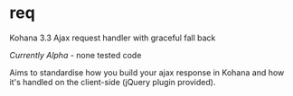 req
===

Kohana 3.3 Ajax request handler with graceful fall back


*Currently Alpha* - none tested code

Aims to standardise how you build your ajax response in Kohana and how it's handled on the client-side (jQuery plugin provided).
